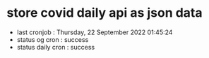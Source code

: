 # store covid daily api as json data

- last cronjob : Thursday, 22 September 2022 01:45:24
- status og cron : success
- status daily cron : success
      
      